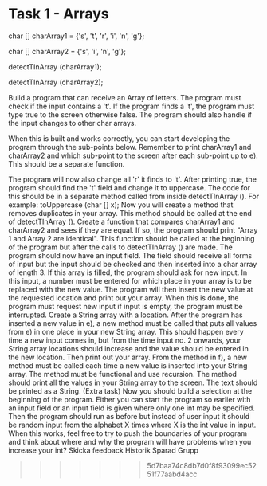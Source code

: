 
# Task 1 - Arrays
char [] charArray1 = {'s', 't', 'r', 'i', 'n', 'g'};

char [] charArray2 = {'s', 'i', 'n', 'g'};

detectTInArray (charArray1);

detectTInArray (charArray2);

Build a program that can receive an Array of letters. The program must check if the input contains a 't'. If the program finds a 't', the program must type true to the screen otherwise false. The program should also handle if the input changes to other char arrays.

When this is built and works correctly, you can start developing the program through the sub-points below. Remember to print charArray1 and charArray2 and which sub-point to the screen after each sub-point up to e). This should be a separate function.

The program will now also change all 'r' it finds to 't'.
After printing true, the program should find the 't' field and change it to uppercase. The code for this should be in a separate method called from inside detectTInArray (). For example: toUppercase (char [] x);
Now you will create a method that removes duplicates in your array. This method should be called at the end of detectTInArray ().
Create a function that compares charArray1 and charArray2 and sees if they are equal. If so, the program should print "Array 1 and Array 2 are identical". This function should be called at the beginning of the program but after the calls to detectTInArray () are made.
The program should now have an input field. The field should receive all forms of input but the input should be checked and then inserted into a char array of length 3. If this array is filled, the program should ask for new input. In this input, a number must be entered for which place in your array is to be replaced with the new value. The program will then insert the new value at the requested location and print out your array. When this is done, the program must request new input if input is empty, the program must be interrupted.
Create a String array with a location. After the program has inserted a new value in e), a new method must be called that puts all values ​​from e) in one place in your new String array. This should happen every time a new input comes in, but from the time input no. 2 onwards, your String array locations should increase and the value should be entered in the new location. Then print out your array.
From the method in f), a new method must be called each time a new value is inserted into your String array. The method must be functional and use recursion. The method should print all the values ​​in your String array to the screen. The text should be printed as a String.
(Extra task)
Now you should build a selection at the beginning of the program. Either you can start the program so earlier with an input field or an input field is given where only one int may be specified. Then the program should run as before but instead of user input it should be random input from the alphabet X times where X is the int value in input. When this works, feel free to try to push the boundaries of your program and think about where and why the program will have problems when you increase your int?
Skicka feedback
Historik
Sparad
Grupp
>>>>>>> 5d7baa74c8db7d0f8f93099ec5251f77aabd4acc
